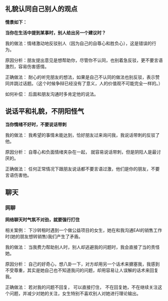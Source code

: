 ## 礼貌认同自己别人的观点

**情景如下：**

**当你在生活中提到某事时，别人给出另一个建议时？**

我的做法：情绪激动地反驳别人（因为自己的自尊心和胜负心），这是错误的行为。

原因分析：朋友提出意见是想帮助你，尽管你不认同，也别着急反驳，更不要言语激烈，容易伤害感情。

正确做法： 耐心的听完朋友的想法，如果是自己不认同的做法也别反驳，表示赞同并跳过话题。（这个时候争辩已经没有了意义，人的价值观不可能完全一样的。）

如何补偿： 后面和朋友沟通时多肯定他的说法。

## 说话平和礼貌，不阴阳怪气

**当你情绪不好时，不要说话带刺**

我的做法： 我希望的事情未能达到，恰好朋友过来询问我，我说话带刺的反驳了他。

原因分析： 自尊心和负面情绪夹杂在一起， 就容易说话带刺，但是阴阳人是最讨厌的。

正确做法： 任何正常情况下跟朋友说话都不要言语过激，他们是你的朋友，不要言语伤害他。

## 聊天

### 网聊

**网络聊天时气氛不对劲，就要强行打住**

相关案例： 下沙转租时遇到一个做公益项目的女生，她在和我沟通EAI的销售工作时(她的朋友想转销售)我们产生了矛盾。

我的做法： 当我费力帮助别人时，别人却逃避我的问题时，我会直接了当的责怪她。

原因分析： 自己的好奇心，想八卦一下，对方却用另一个话术来搪塞我，我感到不受尊重，其实是她自己也不知道我问的问题，却用容易让人误解的话术来回复我。

正确做法： 若对我的问题不回复， 可以直接打住， 不在回复她，不在继续关注这个问题，并减少对她的关注，女生特别不喜欢别人对她进行理论输出。